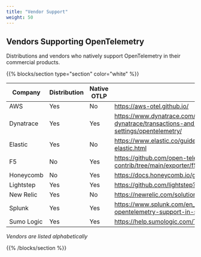 ```yaml
---
title: "Vendor Support"
weight: 50
---
```


<a class="td-offset-anchor"></a>
<section class="row td-box td-box--1 position-relative td-box--gradient td-box--height-auto">
  <div class="container text-center td-arrow-down">
    <h1>Vendors Supporting OpenTelemetry</h1>
    <span class="h4 mb-0">
      <p>Distributions and vendors who natively support OpenTelemetry in their commercial products.</p>
    </span>
  </div>
</section>

{{% blocks/section type="section" color="white" %}}

| Company | Distribution | Native OTLP | Reference |
| ------- | ------------ | ----------- | --------- |
| AWS     | Yes          | No          | https://aws-otel.github.io/ |
| Dynatrace | Yes        | Yes         | https://www.dynatrace.com/support/help/how-to-use-dynatrace/transactions-and-services/service-monitoring-settings/opentelemetry/ |
| Elastic | Yes          | No          | https://www.elastic.co/guide/en/apm/get-started/current/open-telemetry-elastic.html |
| F5      | No           | Yes         | https://github.com/open-telemetry/opentelemetry-collector-contrib/tree/main/exporter/f5cloudexporter |
| Honeycomb | No         | Yes         | https://docs.honeycomb.io/getting-data-in/otel-collector/ |
| Lightstep | Yes        | Yes         | https://github.com/lightstep?q=launcher |
| New Relic | Yes        | No          | https://newrelic.com/solutions/opentelemetry |
| Splunk | Yes           | Yes         | https://www.splunk.com/en_us/blog/conf-splunklive/announcing-native-opentelemetry-support-in-splunk-apm.html |
| Sumo Logic | Yes       | Yes         | https://help.sumologic.com/Traces/Getting_Started_with_Transaction_Tracing |

_Vendors are listed alphabetically_

{{% /blocks/section %}}
